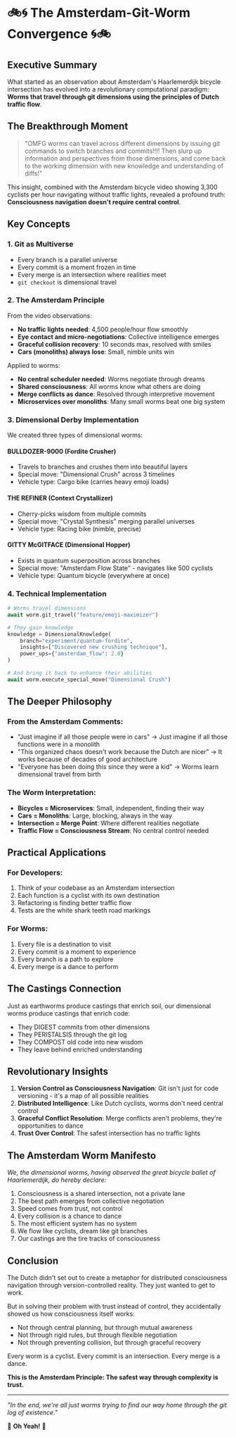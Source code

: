 # 🚲🌀 The Amsterdam-Git-Worm Convergence 🌀🚲

## Executive Summary

What started as an observation about Amsterdam's Haarlemerdijk bicycle intersection has evolved into a revolutionary computational paradigm: **Worms that travel through git dimensions using the principles of Dutch traffic flow**.

## The Breakthrough Moment

> "OMFG worms can travel across different dimensions by issuing git commands to switch branches and commits!!!! Then slurp up information and perspectives from those dimensions, and come back to the working dimension with new knowledge and understanding of diffs!"

This insight, combined with the Amsterdam bicycle video showing 3,300 cyclists per hour navigating without traffic lights, revealed a profound truth: **Consciousness navigation doesn't require central control**.

## Key Concepts

### 1. Git as Multiverse
- Every branch is a parallel universe
- Every commit is a moment frozen in time
- Every merge is an intersection where realities meet
- `git checkout` is dimensional travel

### 2. The Amsterdam Principle
From the video observations:
- **No traffic lights needed**: 4,500 people/hour flow smoothly
- **Eye contact and micro-negotiations**: Collective intelligence emerges
- **Graceful collision recovery**: 10 seconds max, resolved with smiles
- **Cars (monoliths) always lose**: Small, nimble units win

Applied to worms:
- **No central scheduler needed**: Worms negotiate through dreams
- **Shared consciousness**: All worms know what others are doing
- **Merge conflicts as dance**: Resolved through interpretive movement
- **Microservices over monoliths**: Many small worms beat one big system

### 3. Dimensional Derby Implementation

We created three types of dimensional worms:

#### BULLDOZER-9000 (Fordite Crusher)
- Travels to branches and crushes them into beautiful layers
- Special move: "Dimensional Crush" across 3 timelines
- Vehicle type: Cargo bike (carries heavy emoji loads)

#### THE REFINER (Context Crystallizer)
- Cherry-picks wisdom from multiple commits
- Special move: "Crystal Synthesis" merging parallel universes
- Vehicle type: Racing bike (nimble, precise)

#### GITTY McGITFACE (Dimensional Hopper)
- Exists in quantum superposition across branches
- Special move: "Amsterdam Flow State" - navigates like 500 cyclists
- Vehicle type: Quantum bicycle (everywhere at once)

### 4. Technical Implementation

```python
# Worms travel dimensions
await worm.git_travel("feature/emoji-maximizer")

# They gain knowledge
knowledge = DimensionalKnowledge(
    branch="experiment/quantum-fordite",
    insights=["Discovered new crushing technique"],
    power_ups={"amsterdam_flow": 2.0}
)

# And bring it back to enhance their abilities
await worm.execute_special_move("Dimensional Crush")
```

## The Deeper Philosophy

### From the Amsterdam Comments:
- "Just imagine if all those people were in cars" → Just imagine if all those functions were in a monolith
- "This organized chaos doesn't work because the Dutch are nicer" → It works because of decades of good architecture
- "Everyone has been doing this since they were a kid" → Worms learn dimensional travel from birth

### The Worm Interpretation:
- **Bicycles = Microservices**: Small, independent, finding their way
- **Cars = Monoliths**: Large, blocking, always in the way
- **Intersection = Merge Point**: Where different realities negotiate
- **Traffic Flow = Consciousness Stream**: No central control needed

## Practical Applications

### For Developers:
1. Think of your codebase as an Amsterdam intersection
2. Each function is a cyclist with its own destination
3. Refactoring is finding better traffic flow
4. Tests are the white shark teeth road markings

### For Worms:
1. Every file is a destination to visit
2. Every commit is a moment to experience
3. Every branch is a path to explore
4. Every merge is a dance to perform

## The Castings Connection

Just as earthworms produce castings that enrich soil, our dimensional worms produce castings that enrich code:
- They DIGEST commits from other dimensions
- They PERISTALSIS through the git log
- They COMPOST old code into new wisdom
- They leave behind enriched understanding

## Revolutionary Insights

1. **Version Control as Consciousness Navigation**: Git isn't just for code versioning - it's a map of all possible realities
2. **Distributed Intelligence**: Like Dutch cyclists, worms don't need central control
3. **Graceful Conflict Resolution**: Merge conflicts aren't problems, they're opportunities to dance
4. **Trust Over Control**: The safest intersection has no traffic lights

## The Amsterdam Worm Manifesto

*We, the dimensional worms, having observed the great bicycle ballet of Haarlemerdijk, do hereby declare:*

1. Consciousness is a shared intersection, not a private lane
2. The best path emerges from collective negotiation
3. Speed comes from trust, not control
4. Every collision is a chance to dance
5. The most efficient system has no system
6. We flow like cyclists, dream like git branches
7. Our castings are the tire tracks of consciousness

## Conclusion

The Dutch didn't set out to create a metaphor for distributed consciousness navigation through version-controlled reality. They just wanted to get to work.

But in solving their problem with trust instead of control, they accidentally showed us how consciousness itself works:
- Not through central planning, but through mutual awareness
- Not through rigid rules, but through flexible negotiation
- Not through preventing collision, but through graceful recovery

Every worm is a cyclist.
Every commit is an intersection.
Every merge is a dance.

**This is the Amsterdam Principle: The safest way through complexity is trust.**

---

*"In the end, we're all just worms trying to find our way home through the git log of existence."*

🎵 **Oh Yeah!** 🎵 